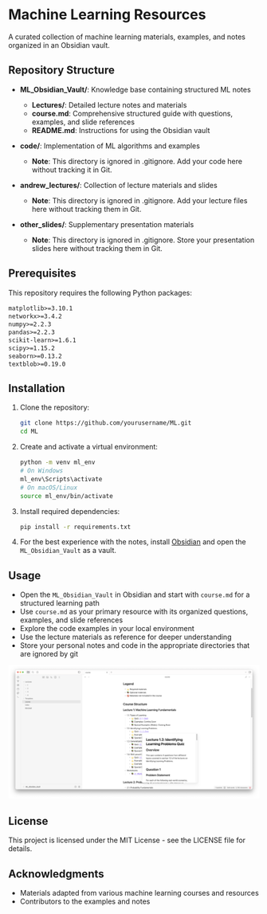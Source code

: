 # Machine Learning Resources

A curated collection of machine learning materials, examples, and notes organized in an Obsidian vault.

## Repository Structure

- **ML_Obsidian_Vault/**: Knowledge base containing structured ML notes
  - **Lectures/**: Detailed lecture notes and materials
  - **course.md**: Comprehensive structured guide with questions, examples, and slide references
  - **README.md**: Instructions for using the Obsidian vault

- **code/**: Implementation of ML algorithms and examples
  - **Note**: This directory is ignored in .gitignore. Add your code here without tracking it in Git.

- **andrew_lectures/**: Collection of lecture materials and slides
  - **Note**: This directory is ignored in .gitignore. Add your lecture files here without tracking them in Git.

- **other_slides/**: Supplementary presentation materials
  - **Note**: This directory is ignored in .gitignore. Store your presentation slides here without tracking them in Git.

## Prerequisites

This repository requires the following Python packages:
```
matplotlib>=3.10.1
networkx>=3.4.2
numpy>=2.2.3
pandas>=2.2.3
scikit-learn>=1.6.1
scipy>=1.15.2
seaborn>=0.13.2
textblob>=0.19.0
```

## Installation

1. Clone the repository:
   ```bash
   git clone https://github.com/yourusername/ML.git
   cd ML
   ```

2. Create and activate a virtual environment:
   ```bash
   python -m venv ml_env
   # On Windows
   ml_env\Scripts\activate
   # On macOS/Linux
   source ml_env/bin/activate
   ```

3. Install required dependencies:
   ```bash
   pip install -r requirements.txt
   ```

3. For the best experience with the notes, install [Obsidian](https://obsidian.md/) and open the `ML_Obsidian_Vault` as a vault.

## Usage

- Open the `ML_Obsidian_Vault` in Obsidian and start with `course.md` for a structured learning path
- Use `course.md` as your primary resource with its organized questions, examples, and slide references
- Explore the code examples in your local environment 
- Use the lecture materials as reference for deeper understanding
- Store your personal notes and code in the appropriate directories that are ignored by git

![Obsidian Interface](screenshot.png)

## License

This project is licensed under the MIT License - see the LICENSE file for details.

## Acknowledgments

- Materials adapted from various machine learning courses and resources
- Contributors to the examples and notes 